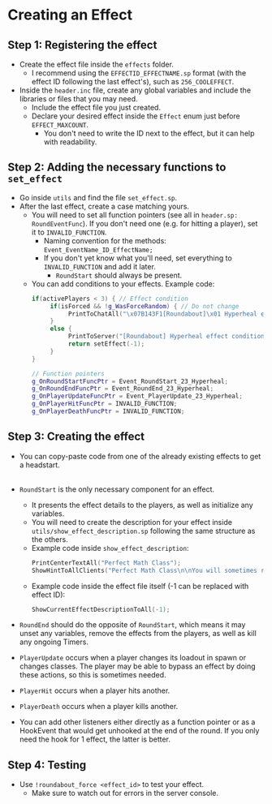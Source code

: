 # Creating an Effect
## **Step 1:** Registering the effect
- Create the effect file inside the `effects` folder.
     - I recommend using the `EFFECTID_EFFECTNAME.sp` format (with the effect ID following the last effect's), such as `256_COOLEFFECT`.
- Inside the `header.inc` file, create any global variables and include the libraries or files that you may need.
     - Include the effect file you just created.
     - Declare your desired effect inside the `Effect` enum just before `EFFECT_MAXCOUNT`.
          - You don't need to write the ID next to the effect, but it can help with readability.

## **Step 2:** Adding the necessary functions to `set_effect`
- Go inside `utils` and find the file `set_effect.sp`.
- After the last effect, create a case matching yours.
     - You will need to set all function pointers (see all in `header.sp: RoundEventFunc`). If you don't need one (e.g. for hitting a player), set it to `INVALID_FUNCTION`.
          - Naming convention for the methods: `Event_EventName_ID_EffectName;`
          - If you don't yet know what you'll need, set everything to `INVALID_FUNCTION` and add it later.
               - `RoundStart` should always be present.
     - You can add conditions to your effects. Example code:
          ```cpp
          if(activePlayers < 3) { // Effect condition
               if(isForced && !g_WasForceRandom) { // Do not change
                    PrintToChatAll("\x07B143F1[Roundabout]\x01 Hyperheal effect was forced, but its conditions were not met. \x07FB524FUnwanted effects may occur.\x01");
               }
               else {
                    PrintToServer("[Roundabout] Hyperheal effect condition not met, reshuffled.");
                    return setEffect(-1);
               }
          }

          // Function pointers
          g_OnRoundStartFuncPtr = Event_RoundStart_23_Hyperheal;
          g_OnRoundEndFuncPtr = Event_RoundEnd_23_Hyperheal;
          g_OnPlayerUpdateFuncPtr = Event_PlayerUpdate_23_Hyperheal;
          g_OnPlayerHitFuncPtr = INVALID_FUNCTION;
          g_OnPlayerDeathFuncPtr = INVALID_FUNCTION;
          ```

## **Step 3:** Creating the effect
- You can copy-paste code from one of the already existing effects to get a headstart.<br><br>
- `RoundStart` is the only necessary component for an effect.
     - It presents the effect details to the players, as well as initialize any variables.
     - You will need to create the description for your effect inside `utils/show_effect_description.sp` following the same structure as the others.
     - Example code inside `show_effect_description`:
          ```cpp
          PrintCenterTextAll("Perfect Math Class");
          ShowHintToAllClients("Perfect Math Class\n\nYou will sometimes receive a math question. Answer within 8 seconds or die.");
          ```
     - Example code inside the effect file itself (-1 can be replaced with effect ID):
          ```cpp
          ShowCurrentEffectDescriptionToAll(-1);
          ```
- `RoundEnd` should do the opposite of `RoundStart`, which means it may unset any variables, remove the effects from the players, as well as kill any ongoing Timers.

- `PlayerUpdate` occurs when a player changes its loadout in spawn or changes classes. The player may be able to bypass an effect by doing these actions, so this is sometimes needed.

- `PlayerHit` occurs when a player hits another.

- `PlayerDeath` occurs when a player kills another.

- You can add other listeners either directly as a function pointer or as a HookEvent that would get unhooked at the end of the round. If you only need the hook for 1 effect, the latter is better.

## **Step 4:** Testing
- Use `!roundabout_force <effect_id>` to test your effect.
     - Make sure to watch out for errors in the server console.